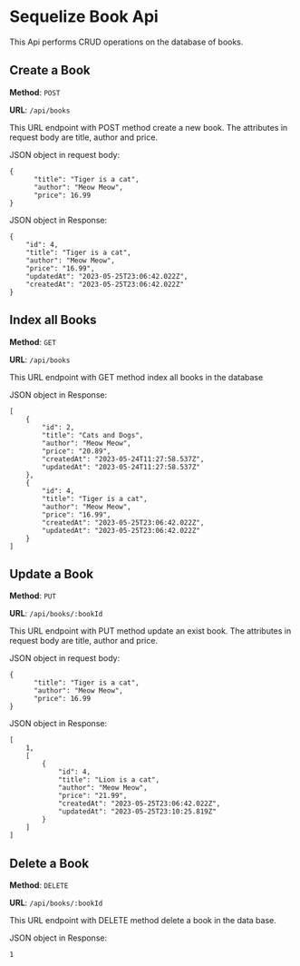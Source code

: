 # Sequelize Book Api

This Api performs CRUD operations on the database of books.

## Create a Book

**Method**: ```POST```

**URL**: ```/api/books```

This URL endpoint with POST method create a new book. The attributes in request body are title, author and price.

JSON object in request body:
```
{
      "title": "Tiger is a cat",
      "author": "Meow Meow",
      "price": 16.99
}
```

JSON object in Response:
```
{
    "id": 4,
    "title": "Tiger is a cat",
    "author": "Meow Meow",
    "price": "16.99",
    "updatedAt": "2023-05-25T23:06:42.022Z",
    "createdAt": "2023-05-25T23:06:42.022Z"
}
```


## Index all Books

**Method**: ```GET```

**URL**: ```/api/books```

This URL endpoint with GET method index all books in the database

JSON object in Response:
```
[
    {
        "id": 2,
        "title": "Cats and Dogs",
        "author": "Meow Meow",
        "price": "20.89",
        "createdAt": "2023-05-24T11:27:58.537Z",
        "updatedAt": "2023-05-24T11:27:58.537Z"
    },
    {
        "id": 4,
        "title": "Tiger is a cat",
        "author": "Meow Meow",
        "price": "16.99",
        "createdAt": "2023-05-25T23:06:42.022Z",
        "updatedAt": "2023-05-25T23:06:42.022Z"
    }
]
```



## Update a Book

**Method**: ```PUT```

**URL**: ```/api/books/:bookId```

This URL endpoint with PUT method update an exist book. The attributes in request body are title, author and price.

JSON object in request body:
```
{
      "title": "Tiger is a cat",
      "author": "Meow Meow",
      "price": 16.99
}
```

JSON object in Response:
```
[
    1,
    [
        {
            "id": 4,
            "title": "Lion is a cat",
            "author": "Meow Meow",
            "price": "21.99",
            "createdAt": "2023-05-25T23:06:42.022Z",
            "updatedAt": "2023-05-25T23:10:25.819Z"
        }
    ]
]
```

## Delete a Book

**Method**: ```DELETE```

**URL**: ```/api/books/:bookId```

This URL endpoint with DELETE method delete a book in the data base.

JSON object in Response:
```
1
```